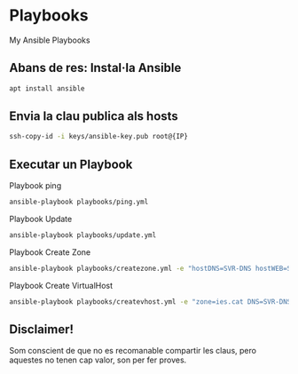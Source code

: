 # Playbooks
My Ansible Playbooks

## Abans de res: Instal·la Ansible

```bash
apt install ansible
```

## Envia la clau publica als hosts

```bash
ssh-copy-id -i keys/ansible-key.pub root@{IP}
```

## Executar un Playbook

Playbook ping

```bash
ansible-playbook playbooks/ping.yml
```

Playbook Update

```bash
ansible-playbook playbooks/update.yml
```

Playbook Create Zone

```bash
ansible-playbook playbooks/createzone.yml -e "hostDNS=SVR-DNS hostWEB=SVR-WEB zonename=exemple.com"
```

Playbook Create VirtualHost

```bash
ansible-playbook playbooks/createvhost.yml -e "zone=ies.cat DNS=SVR-DNS WEB=SVR-WEB"
```

## Disclaimer!

Som conscient de que no es recomanable compartir les claus, pero aquestes no tenen cap valor, son per fer proves.
